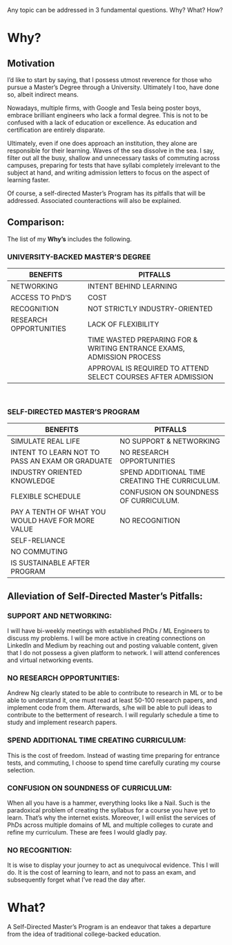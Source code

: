 Any topic can be addressed in 3 fundamental questions. Why? What? How? 

# Why?

## Motivation
I’d like to start by saying, that I possess utmost reverence for those who pursue a Master’s Degree through a University. Ultimately I too, have done so, albeit indirect means.

Nowadays, multiple firms, with Google and Tesla being poster boys, embrace brilliant engineers who lack a formal degree. This is not to be confused with a lack of education or excellence. As education and certification are entirely disparate.

Ultimately, even if one does approach an institution, they alone are responsible for their learning. Waves of the sea dissolve in the sea. I say, filter out all the busy, shallow and unnecessary tasks of commuting across campuses, preparing for tests that have syllabi completely irrelevant to the subject at hand, and writing admission letters to focus on the aspect of learning faster. 

Of course, a self-directed Master’s Program has its pitfalls that will be addressed. Associated counteractions will also be explained.


## Comparison:

The list of my **Why’s** includes the following.


### UNIVERSITY-BACKED MASTER’S DEGREE

|  BENEFITS <br/> | PITFALLS<br/> |
|-----|-----|
|  NETWORKING<br/> | INTENT BEHIND LEARNING<br/> |
|  ACCESS TO PhD’S <br/> | COST<br/> |
|  RECOGNITION<br/> | NOT STRICTLY INDUSTRY-ORIENTED<br/> |
|  RESEARCH OPPORTUNITIES<br/> | LACK OF FLEXIBILITY<br/> |
|   | TIME WASTED PREPARING FOR & WRITING ENTRANCE EXAMS, ADMISSION PROCESS<br/> |
|   | APPROVAL IS REQUIRED TO ATTEND SELECT COURSES AFTER ADMISSION<br/> |
<br/>

### SELF-DIRECTED MASTER’S PROGRAM

|  BENEFITS <br/> | PITFALLS<br/> |
|-----|-----|
|  SIMULATE REAL LIFE<br/> | NO SUPPORT & NETWORKING<br/> |
|  INTENT TO LEARN NOT TO PASS AN EXAM OR GRADUATE <br/> | NO RESEARCH OPPORTUNITIES<br/> |
|  INDUSTRY ORIENTED KNOWLEDGE<br/> | SPEND ADDITIONAL TIME CREATING THE CURRICULUM.<br/> |
|  FLEXIBLE SCHEDULE<br/> | CONFUSION ON SOUNDNESS OF CURRICULUM.<br/> |
|  PAY A TENTH OF WHAT YOU WOULD HAVE FOR MORE VALUE<br/> | NO RECOGNITION<br/> |
|  SELF-RELIANCE<br/> |  |
|  NO COMMUTING<br/> |  |
|  IS SUSTAINABLE AFTER PROGRAM<br/> |  |


## Alleviation of Self-Directed Master’s Pitfalls:
### SUPPORT AND NETWORKING:
I will have bi-weekly meetings with established PhDs / ML Engineers to discuss my problems.
I will be more active in creating connections on LinkedIn and Medium by reaching out and posting valuable content, given that I do not possess a given platform to network. 
I will attend conferences and virtual networking events.

### NO RESEARCH OPPORTUNITIES:
Andrew Ng clearly stated to be able to contribute to research in ML or to be able to understand it, one must read at least 50-100 research papers, and implement code from them. Afterwards, s/he will be able to pull ideas to contribute to the betterment of research.
I will regularly schedule a time to study and implement research papers.

### SPEND ADDITIONAL TIME CREATING CURRICULUM:
This is the cost of freedom. Instead of wasting time preparing for entrance tests, and commuting, I choose to spend time carefully curating my course selection.

### CONFUSION ON SOUNDNESS OF CURRICULUM:
When all you have is a hammer, everything looks like a Nail. Such is the paradoxical problem of creating the syllabus for a course you have yet to learn. That’s why the internet exists. Moreover, I will enlist the services of PhDs across multiple domains of ML and multiple colleges to curate and refine my curriculum. These are fees I would gladly pay. 

### NO RECOGNITION:
It is wise to display your journey to act as unequivocal evidence. This I will do. It is the cost of learning to learn, and not to  pass an exam, and subsequently forget what I’ve read the day after.

# What?
A Self-Directed Master’s Program is an endeavor that takes a departure from the idea of traditional college-backed education.
